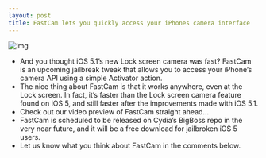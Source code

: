 ```yaml
---
layout: post
title: FastCam lets you quickly access your iPhones camera interface
---
```

![img](http://media.idownloadblog.com/wp-content/uploads/2012/03/FastCam-Screenshot.jpg)
* And you thought iOS 5.1’s new Lock screen camera was fast? FastCam is an upcoming jailbreak tweak that allows you to access your iPhone’s camera API using a simple Activator action.
* The nice thing about FastCam is that it works anywhere, even at the Lock screen. In fact, it’s faster than the Lock screen camera feature found on iOS 5, and still faster after the improvements made with iOS 5.1.
* Check out our video preview of FastCam straight ahead…
* FastCam is scheduled to be released on Cydia’s BigBoss repo in the very near future, and it will be a free download for jailbroken iOS 5 users.
* Let us know what you think about FastCam in the comments below.

